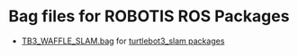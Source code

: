 # Bag files for ROBOTIS ROS Packages

- [TB3_WAFFLE_SLAM.bag](TB3_WAFFLE_SLAM.bag) for [turtlebot3_slam packages](https://github.com/ROBOTIS-GIT/turtlebot3/tree/master/turtlebot3_slam)
